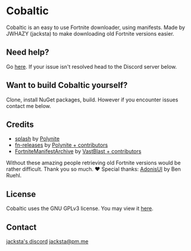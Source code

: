 # Cobaltic
Cobaltic is an easy to use Fortnite downloader, using manifests. Made by JWHAZY (jacksta) to make downloading old Fortnite versions easier.

## Need help?
Go [here](https://github.com/jackstadevelopment/cobaltic/blob/master/HELP.md). If your issue isn't resolved head to the Discord server below.

## Want to build Cobaltic yourself?
Clone, install NuGet packages, build. However if you encounter issues contact me below.

## Credits
* [splash](https://github.com/polynite/splash) by [Polynite](https://github.com/polynite)
* [fn-releases](https://github.com/polynite/fn-releases) by [Polynite + contributors](https://github.com/polynite)
* [FortniteManifestArchive](https://github.com/VastBlast/FortniteManifestArchive) by [VastBlast + contributors](https://github.com/VastBlast/)

Without these amazing people retrieving old Fortnite versions would be rather difficult. Thank you so much. ❤️
Special thanks: [AdonisUI](https://benruehl.github.io/adonis-ui/) by Ben Ruehl.

## License
Cobaltic uses the GNU GPLv3 license. You may view it [here](https://github.com/jwhazy/cobaltic/blob/master/LICENSE).

## Contact
[jacksta's discord](https://discord.gg/jvaBE3vVBe)
jacksta@pm.me